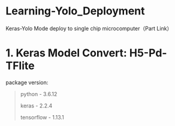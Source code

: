 # Learning-Yolo_Deployment
Keras-Yolo Mode deploy to single chip microcomputer（Part Link）


# 1. Keras Model Convert: H5-Pd-TFlite

  package version:
  > python - 3.6.12
  > 
  > keras - 2.2.4
  > 
  > tensorflow - 1.13.1
